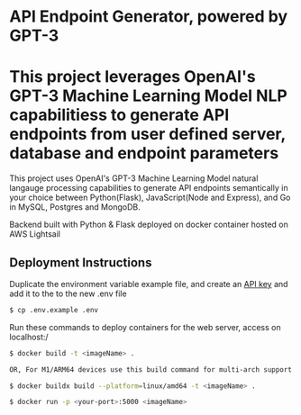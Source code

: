 
#  API Endpoint Generator, powered by GPT-3

This project leverages OpenAI's GPT-3 Machine Learning Model NLP capabilitiess to generate API endpoints from user defined server, database and endpoint parameters
=======
This project uses OpenAI's GPT-3 Machine Learning Model natural langauge processing capabilities to generate API endpoints semantically in your choice between Python(Flask), JavaScript(Node and Express), and Go in MySQL, Postgres and MongoDB. 

Backend built with Python & Flask deployed on docker container hosted on AWS Lightsail


## Deployment Instructions

 Duplicate the environment variable example file, and create an [API key](https://beta.openai.com/account/api-keys) and add it to the to the new .env file 
  
   ```bash
   $ cp .env.example .env
   ```


Run these commands to deploy containers for the web server, access on localhost:<your-port>/
 
 
 ```bash
 $ docker build -t <imageName> .
 
 OR, For M1/ARM64 devices use this build command for multi-arch support 
 
 $ docker buildx build --platform=linux/amd64 -t <imageName> .
 ```
 
 ```bash
 $ docker run -p <your-port>:5000 <imageName>
 ```

